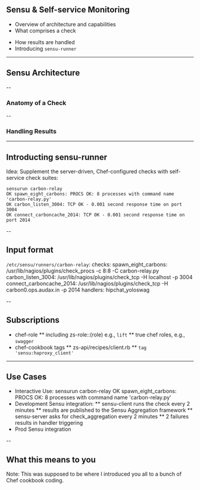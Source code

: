 ## Sensu & Self-service Monitoring

* Overview of architecture and capabilities
* What comprises a check
- How results are handled
- Introducing `sensu-runner`

---
## Sensu Architecture

--
### Anatomy of a Check

--
### Handling Results

---
## Introducting sensu-runner

Idea: Supplement the server-driven, Chef-configured checks
with self-service check suites:

    sensurun carbon-relay
    OK spawn_eight_carbons: PROCS OK: 8 processes with command name 'carbon-relay.py'
    OK carbon_listen_3004: TCP OK - 0.001 second response time on port 3004
    OK connect_carboncache_2014: TCP OK - 0.001 second response time on port 2014

--
## Input format

`/etc/sensu/runners/carbon-relay`:
    checks:
      spawn_eight_carbons: /usr/lib/nagios/plugins/check_procs -c 8:8 -C carbon-relay.py
      carbon_listen_3004: /usr/lib/nagios/plugins/check_tcp -H localhost -p 3004
      connect_carboncache_2014: /usr/lib/nagios/plugins/check_tcp -H carbon0.ops.audax.in -p 2014
    handlers:
      hipchat_yoloswag

--
## Subscriptions

* chef-role
** including zs-role::(role) e.g., `lift`
** true chef roles, e.g., `swagger`
* chef-cookbook tags
** zs-api/recipes/client.rb
** `tag 'sensu:haproxy_client'`

---
## Use Cases

* Interactive Use:
      sensurun carbon-relay
      OK spawn_eight_carbons: PROCS OK: 8 processes with command name 'carbon-relay.py'
* Development Sensu integration:
** sensu-client runs the check every 2 minutes
** results are published to the Sensu Aggregation framework
** sensu-server asks for check_aggregation every 2 minutes
** 2 failures results in handler triggering
* Prod Sensu integration

-- 
## What this means to you





Note: This was supposed to be where I introduced you all 
to a bunch of Chef cookbook coding. 